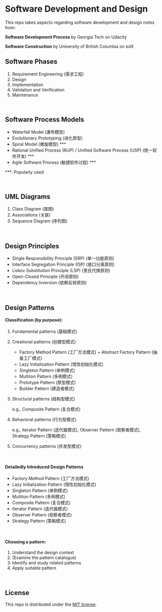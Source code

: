 # Software Development and Design

This repo takes aspects regarding software development and design notes from:

**Software Development Process** by Georgia Tech on Udacity

**Software Construction** by University of British Columbia on edX

## Software Phases

1. Requirement Engineering (需求工程)
2. Design
3. Implementation
4. Validation and Verification
5. Maintenance

<br>

## Software Process Models

* Waterfall Model (瀑布模型)
* Evolutionary Prototyping (进化原型)
* Spiral Model (螺旋模型) ***
* Rational Unified Process (RUP) / Unified Software Process (USP) (统一软件开发) ***
* Agile Software Process (敏捷软件过程) ***

***: Popularly used

<br>

## UML Diagrams

1. Class Diagram (类图)
2. Associations (关联)
3. Sequence Diagram (序列图)

<br>

## Design Principles

* Single Responsibility Principle (SRP) (单一功能原则)
* Interface Segregation Principle (ISP) (接口分离原则)
* Liskov Substitution Principle (LSP) (里氏代换原则)
* Open-Closed Principle (开闭原则)
* Dependency Inversion (依赖反转原则)

<br>

## Design Patterns

#### Classification (by purpose):

1. Fundamental patterns (基础模式)

2. Creational patterns (创建型模式)

   * Factory Method Pattern (工厂方法模式) + Abstract Factory Pattern (抽象工厂模式)
   * Lazy Initialization Pattern (惰性初始化模式)
   * Singleton Pattern (单例模式)
   * Multiton Pattern (多例模式)
   * Prototype Pattern (原型模式)
   * Builder Pattern (建造者模式)

3. Structural patterns (结构型模式)

   e.g., Composite Pattern (复合模式)

4. Behavioral patterns (行为型模式)

   e.g., iterator Pattern (迭代器模式), Observer Pattern (观察者模式), Strategy Pattern (策略模式)

5. Concurrency patterns (并发型模式)

<br>

#### Detailedly Introduced Design Patterns

* Factory Method Pattern (工厂方法模式)
* Lazy Initialization Pattern (惰性初始化模式)
* Singleton Pattern (单例模式)
* Multiton Pattern (多例模式)
* Composite Pattern (复合模式)
* Iterator Pattern (迭代器模式)
* Observer Pattern (观察者模式)
* Strategy Pattern (策略模式)

<br>

#### Choosing a pattern:

1. Understand the design context
2. (Examine the pattern catalogue)
3. Identify and study related patterns
4. Apply suitable pattern

<br>

## License

This repo is distributed under the <a href="https://github.com/Ziang-Lu/Software-Development-and-Design/blob/master/LICENSE">MIT license</a>.
